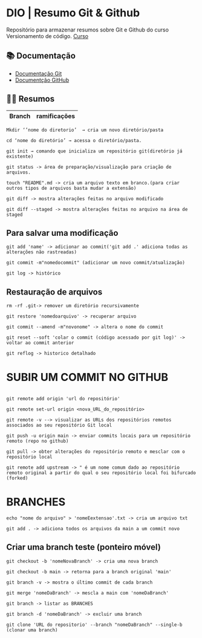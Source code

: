 
# DIO | Resumo Git & Github

Repositório para armazenar resumos sobre Git e Github do curso Versionamento de código.
[Curso](https://www.dio.me/)

## 📚 Documentação
- [Documentação Git](https://git-scm.com/doc)
- [Documentção GitHub](https://docs.github.com/pt)
## 👨‍💻 Resumos

| Branch | ramificações |
|--------|-------------|

```
Mkdir ‘’nome do diretorio’  → cria um novo diretório/pasta
```
```
cd ‘nome do diretório’ → acessa o diretório/pasta.
```
```
git init → comando que inicializa um repositório git(diretório já existente)
```
```
git status -> área de preparação/visualização para criação de arquivos.
```
```
touch "README".md -> cria um arquivo texto em branco.(para criar outros tipos de arquivos basta mudar a extensão)
```
```
git diff -> mostra alterações feitas no arquivo modificado
```
```
git diff --staged -> mostra alterações feitas no arquivo na área de staged
```

## Para salvar uma modificação
```
git add 'name' -> adicionar ao commit('git add .' adiciona todas as alterações não rastreadas)
```
```
git commit -m"nomedocommit" (adicionar um novo commit/atualização)
```
```
git log -> histórico
```
## Restauração de arquivos
```
rm -rf .git-> remover um diretório recursivamente
```
```
git restore 'nomedoarquivo' -> recuperar arquivo
```
```
git commit --amend -m"novonome" -> altera o nome do commit
```
```
git reset --soft 'colar o commit (código acessado por git log)' -> voltar ao commit anterior
```
```
git reflog -> historico detalhado
```
# SUBIR UM COMMIT NO GITHUB

```

git remote add origin 'url do repositório'
```
```
git remote set-url origin <nova_URL_do_repositório>
```
```
git remote -v --> visualizar as URLs dos repositórios remotos associados ao seu repositório Git local
```
```
git push -u origin main -> enviar commits locais para um repositório remoto (repo no github) 
```
```
git pull -> obter alterações do repositório remoto e mesclar com o repositório local
```
```
git remote add upstream -> " é um nome comum dado ao repositório remoto original a partir do qual o seu repositório local foi bifurcado (forked)
```
# BRANCHES
```
echo "nome do arquivo" > 'nomeEextensao'.txt -> cria um arquivo txt
```
```
git add . -> adiciona todos os arquivos da main a um commit novo
```
## Criar uma branch teste (ponteiro móvel)
```
git checkout -b 'nomeNovaBranch' -> cria uma nova branch
```
```
git checkout -b main -> retorna para a branch original 'main'
```
```
git branch -v -> mostra o último commit de cada branch
```
```
git merge 'nomeDaBranch' -> mescla a main com 'nomeDaBranch'
```
```
git branch -> listar as BRANCHES
```
```
git branch -d 'nomeDaBranch' -> excluir uma branch
```
```
git clone 'URL do repositorio' --branch "nomeDaBranch" --single-b (clonar uma branch)
```

